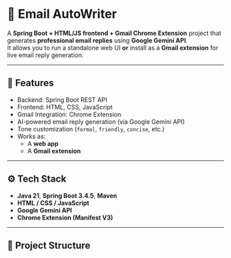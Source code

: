 # 📧 Email AutoWriter

A **Spring Boot + HTML/JS frontend + Gmail Chrome Extension** project that generates **professional email replies** using **Google Gemini API**.  
It allows you to run a standalone web UI **or** install as a **Gmail extension** for live email reply generation.

---

## 🚀 Features
- Backend: Spring Boot REST API
- Frontend: HTML, CSS, JavaScript
- Gmail Integration: Chrome Extension
- AI-powered email reply generation (via Google Gemini API)
- Tone customization (`formal`, `friendly`, `concise`, etc.)
- Works as:
  - A **web app**
  - A **Gmail extension**

---

## ⚙️ Tech Stack
- **Java 21**, **Spring Boot 3.4.5**, **Maven**
- **HTML / CSS / JavaScript**
- **Google Gemini API**
- **Chrome Extension (Manifest V3)**

---

## 📂 Project Structure
